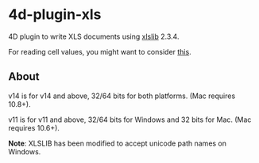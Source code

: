 4d-plugin-xls
=============

4D plugin to write XLS documents using [xlslib](http://xlslib.sourceforge.net/) 2.3.4.

For reading cell values, you might want to consider [this](https://github.com/miyako/4d-plugin-free-xl).

About
-----
v14 is for v14 and above, 32/64 bits for both platforms. (Mac requires 10.8+).

v11 is for v11 and above, 32/64 bits for Windows and 32 bits for Mac. (Mac requires 10.6+).

**Note**: XLSLIB has been modified to accept unicode path names on Windows.
